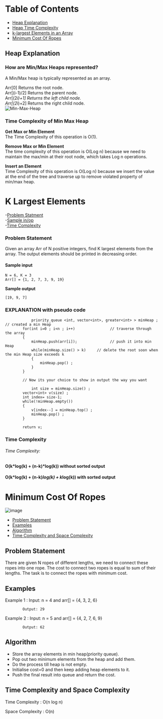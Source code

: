 # Table of Contents
- [Heap Explanation](#heap-explanation)  
- [Heap Time Complexity](#time-complexity-of-min-max-heap)  
- [k-largest Elements in an Array](#k-largest-elements)
- [Minimum Cost Of Ropes](#minimum-cost-of-ropes)

## Heap Explanation  

### How are Min/Max Heaps represented?

A Min/Max heap is typically represented as an array.

Arr[0] Returns the root node.  
Arr[(i-1)/2] Returns the parent node.  
Arr[(2*i)+1] Returns the left child node.  
Arr[(2*i)+2] Returns the right child node.  
![Min-Max-Heap](https://user-images.githubusercontent.com/78564629/158753758-355eeb78-412a-48cd-a747-18211717d0fe.png)  

### Time Complexity of Min Max Heap
**Get Max or Min Element**  
The Time Complexity of this operation is O(1).  

**Remove Max or Min Element**  
The time complexity of this operation is O(Log n) because we need to maintain the max/min at their root node, which takes Log n operations.  

**Insert an Element**  
Time Complexity of this operation is O(Log n) because we insert the value at the end of the tree and traverse up to remove violated property of min/max heap.  


# K Largest Elements
-[Problem Statment](#problem-statement)  
-[Sample in/op](#sample-input)  
-[Time Complexity](#time-complexity)
### Problem Statement
Given an array Arr of N positive integers, find K largest elements from the array. The output elements should be printed in decreasing order.  
#### Sample input
```
N = 6, K = 3  
Arr[] = {1, 2, 7, 3, 9, 19}  
```
**Sample output**  
```
[19, 9, 7]  
```
### EXPLANATION with pseudo code
```
            priority_queue <int, vector<int>, greater<int> > minHeap ;   // created a min Heap
	    for(int i=0 ; i<n ; i++)                // traverse through the array
	    {
	        minHeap.push(arr[i]);               // push it into min Heap
	        while(minHeap.size() > k)     // delete the root soon when the min Heap size exceeds k
	        {
	            minHeap.pop() ;
	        }
	    }
      
	    // Now its your choice to show in output the way you want
	    
            int size = minHeap.size() ;
	    vector<int> v(size) ;
	    int index= size-1; 
	    while(!minHeap.empty())
	    {
	        v[index--] = minHeap.top() ;
	        minHeap.pop() ;
	    }
	    
	    return v; 
```

### Time Complexity
###### Time Complexity:  
#### O(k*log(k) + (n-k)*log(k))  without sorted output
#### O(k*log(k) + (n-k)*log(k) + k*log(k)) with sorted output


# Minimum Cost Of Ropes
![image](https://user-images.githubusercontent.com/94545831/168652909-f3f47486-2f12-4002-87f8-768fc4339ecb.png)

- [Problem Statement](#problem-statement-1)
- [Examples](#examples)
- [Algorithm](#algorithm)
- [Time Complexity and Space Complexity](#time-complexity-and-space-complexity)

## Problem Statement 
There are given N ropes of different lengths, we need to connect these ropes into one rope. The cost to connect two ropes is equal to sum of their lengths. 
The task is to connect the ropes with minimum cost.

## Examples
Example 1 : Input: n = 4 and arr[] = {4, 3, 2, 6} 

            Output: 29

Example 2 : Input: n = 5 and arr[] = {4, 2, 7, 6, 9} 

            Output: 62
	
## Algorithm 
- Store the array elements in min heap(priority queue).
- Pop out two minimum elements from the heap and add them.
- Do the process till heap is not empty.
- Initialise cost=0 and then keep adding heap elements to it.
- Push the final result into queue and return the cost.

## Time Complexity and Space Complexity
Time Complexity : O(n log n)

Space Complexity : O(n)
